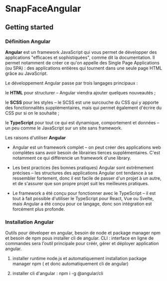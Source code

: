 # SnapFaceAngular


## Getting started

### Définition Angular

**Angular** est un framework JavaScript qui vous permet de développer des applications "efficaces et sophistiquées", comme dit la documentation. Il permet notamment de créer ce qu'on appelle des Single Page Applications (ou SPA) : des applications entières qui tournent dans une seule page HTML grâce au JavaScript.

Le développement Angular passe par trois langages principaux :

le **HTML** pour structurer – Angular viendra ajouter quelques nouveautés ;

le **SCSS** pour les styles – le SCSS est une surcouche du CSS qui y apporte des fonctionnalités supplémentaires, mais qui permet également d'écrire du CSS pur si on le souhaite ;

le **TypeScript** pour tout ce qui est dynamique, comportement et données – un peu comme le JavaScript sur un site sans framework.

Les raisons d'utiliser **Angular**

- Angular est un framework complet – on peut créer des applications web complètes sans avoir besoin de librairies tierces supplémentaires. C'est notamment ce qui différencie un framework d'une library.

- Les best practices (les bonnes pratiques) Angular sont extrêmement précises – les structures des applications Angular ont tendance à se ressembler fortement, donc il est facile de passer d'un projet à un autre, et de s'assurer que son propre projet suit les meilleures pratiques.

- Le framework a été conçu pour fonctionner avec le TypeScript – il est tout à fait possible d'utiliser le TypeScript pour React, Vue ou Svelte, mais Angular a été conçu pour ce langage, donc son intégration est forcément plus profonde.

### Installation Angular

Outils pour déveloper en angular, besoin de node et package manager npm et besoin de npm pous installer cli de angular.
CLI : interface en ligne de commandes sera l'outil principale pour créér, gérer et déployer application angular.

1) installer runtime node.js et automatiquement installation package manager npm ( et donc automatiquement cli de angular)


2) installer cli d'angular : npm i -g @angular/cli
